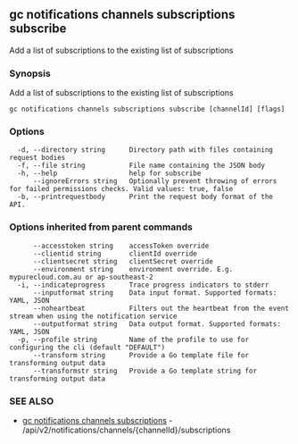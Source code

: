 ## gc notifications channels subscriptions subscribe

Add a list of subscriptions to the existing list of subscriptions

### Synopsis

Add a list of subscriptions to the existing list of subscriptions

```
gc notifications channels subscriptions subscribe [channelId] [flags]
```

### Options

```
  -d, --directory string      Directory path with files containing request bodies
  -f, --file string           File name containing the JSON body
  -h, --help                  help for subscribe
      --ignoreErrors string   Optionally prevent throwing of errors for failed permissions checks. Valid values: true, false
  -b, --printrequestbody      Print the request body format of the API.
```

### Options inherited from parent commands

```
      --accesstoken string    accessToken override
      --clientid string       clientId override
      --clientsecret string   clientSecret override
      --environment string    environment override. E.g. mypurecloud.com.au or ap-southeast-2
  -i, --indicateprogress      Trace progress indicators to stderr
      --inputformat string    Data input format. Supported formats: YAML, JSON
      --noheartbeat           Filters out the heartbeat from the event stream when using the notification service
      --outputformat string   Data output format. Supported formats: YAML, JSON
  -p, --profile string        Name of the profile to use for configuring the cli (default "DEFAULT")
      --transform string      Provide a Go template file for transforming output data
      --transformstr string   Provide a Go template string for transforming output data
```

### SEE ALSO

* [gc notifications channels subscriptions](gc_notifications_channels_subscriptions.html)	 - /api/v2/notifications/channels/{channelId}/subscriptions


